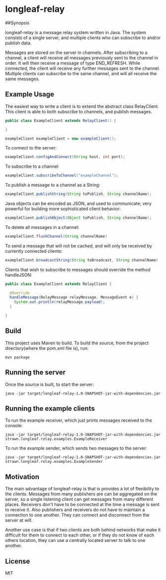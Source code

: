 # longleaf-relay

##Synopsis 

longleaf-relay is a message relay system written in Java. The system consists of a single server, and multiple clients who can subscribe to and/or publish data.

Messages are stored on the server in channels. After subscribing to a channel, a client will receive all messages previously sent to the channel in order. It will then receive a message of type END_REFRESH. While connected, the client will receive any further messages sent to the channel. Multiple clients can subscribe to the same channel, and will all receive the same messages.

## Example Usage

The easiest way to write a client is to extend the abstract class RelayClient. This client is able to both subscribe to channels, and publish messages.
```java
public class ExampleClient extends RelayClient() {

}

exampleClient exampleClient = new exampleClient();

```
To connect to the server: 
```java
exampleClient.configAndConnect(String host, int port);
```

To subscribe to a channel:
```java
exampleClient.subscribeToChannel("exampleChannel"); 
```
To publish a message to a channel as a String:
```java
exampleClient.publishString(String toPublish, String channelName);
```

Java objects can be encoded as JSON, and used to communicate; very powerful for building more sophisticated client behavior:
```java
exampleClient.publishObject(Object toPublish, String channelName);
```

To delete all messages in a channel:
```java 
exampleClient.flushChannel(String channelName)
```
To send a message that will not be cached, and will only be received by currently connected clients: 
```java
exampleClient.broadcastString(String toBroadcast, String channelName)
```

Clients that wish to subscribe to messages should override the method handleJSON:

```java
public class ExampleClient extends RelayClient {

  @Override
  handleMessage(RelayMessage relayMessage, MessageEvent e) {
    System.out.println(relayMessage.payload);
  }

}
```

## Build

This project uses Maven to build. To build the source, from the project directory(where the pom.xml file is), run:
 
```console
mvn package
```

## Running the server

Once the source is built, to start the server:

```console
java -jar target/longleaf-relay-1.0-SNAPSHOT-jar-with-dependencies.jar
```
## Running the example clients

To run the example receiver, which just prints messages received to the console:

```console
java -jar target/longleaf-relay-1.0-SNAPSHOT-jar-with-dependencies.jar strawn.longleaf.relay.examples.ExampleReceiver
```

To run the example sender, which sends two messages to the server:

```console
java -jar target/longleaf-relay-1.0-SNAPSHOT-jar-with-dependencies.jar strawn.longleaf.relay.examples.ExampleSender
```

## Motivation

  The main advantage of longleaf-relay is that is provides a lot of flexibility to the clients. Messages from many publishers are can be aggregated on the server, so a single listening client can get messages from many different places. Receivers don't have to be connected at the time a message is sent to receive it. Also publishers and receivers do not have to maintain a connection to one another. They can connect and disconnect from the server at will. 

 Another use case is that if two clients are both behind networks that make it difficult for them to connect to each other, or if they do not know of each others location, they can use a centrally located server to talk to one another.



## License

MIT




